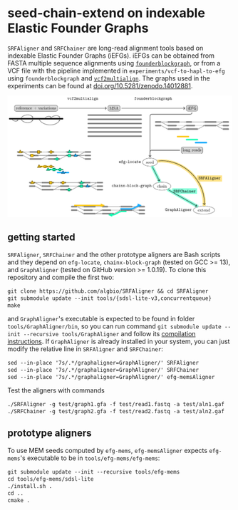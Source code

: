 # seed-chain-extend on indexable Elastic Founder Graphs
`SRFAligner` and `SRFChainer` are long-read alignment tools based on indexable Elastic Founder Graphs (iEFGs). iEFGs can be obtained from FASTA multiple sequence alignments using [`founderblockgraph`](https://github.com/algbio/founderblockgraphs), or from a VCF file with the pipeline implemented in `experiments/vcf-to-hapl-to-efg` using `founderblockgraph` and [`vcf2multialign`](https://github.com/tsnorri/vcf2multialign/). The graphs used in the experiments can be found at [doi.org/10.5281/zenodo.14012881](https://doi.org/10.5281/zenodo.14012881).

![Workflow to build iEFGs from a VCF file and to perform seed-chain-extend alignment](docs/workflow.png)

## getting started
`SRFAligner`, `SRFChainer` and the other prototype aligners are Bash scripts and they depend on `efg-locate`, `chainx-block-graph` (tested on GCC >= 13), and `GraphAligner` (tested on GitHub version >= 1.0.19). To clone this repository and compile the first two:
```console
git clone https://github.com/algbio/SRFAligner && cd SRFAligner
git submodule update --init tools/{sdsl-lite-v3,concurrentqueue}
make
```
and `GraphAligner`'s executable is expected to be found in folder `tools/GraphAligner/bin`, so you can run command `git submodule update --init --recursive tools/GraphAligner` and follow its [compilation instructions](https://github.com/maickrau/GraphAligner?tab=readme-ov-file#compilation). If `GraphAligner` is already installed in your system, you can just modify the relative line in `SRFAligner` and `SRFChainer`:
```console
sed --in-place '7s/.*/graphaligner=GraphAligner/' SRFAligner
sed --in-place '7s/.*/graphaligner=GraphAligner/' SRFChainer
sed --in-place '7s/.*/graphaligner=GraphAligner/' efg-memsAligner
```
Test the aligners with commands
```console
./SRFAligner -g test/graph1.gfa -f test/read1.fastq -a test/aln1.gaf
./SRFChainer -g test/graph2.gfa -f test/read2.fastq -a test/aln2.gaf
```

## prototype aligners
To use MEM seeds computed by `efg-mems`, `efg-memsAligner` expects `efg-mems`'s executable to be in `tools/efg-mems/efg-mems`:
```
git submodule update --init --recursive tools/efg-mems
cd tools/efg-mems/sdsl-lite
./install.sh .
cd ..
cmake .
```
